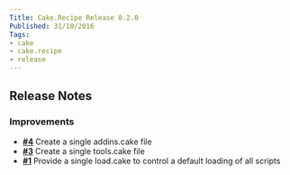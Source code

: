 ```yaml
---
Title: Cake.Recipe Release 0.2.0
Published: 31/10/2016
Tags:
- cake
- cake.recipe
- release
---
```


## Release Notes

### Improvements

- [**#4**](https://github.com/cake-contrib/Cake.Recipe/issues/4) Create a single addins.cake file
- [**#3**](https://github.com/cake-contrib/Cake.Recipe/issues/3) Create a single tools.cake file
- [**#1**](https://github.com/cake-contrib/Cake.Recipe/issues/1) Provide a single load.cake to control a default loading of all scripts